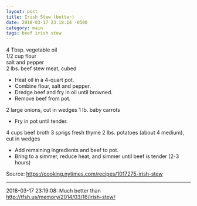 ```yaml
---
layout: post
title: Irish Stew (better)
date: 2018-03-17 23:18:14 -0500
category: main
tags: beef irish stew
---
```

4 Tbsp. vegetable oil  
1/2 cup flour  
salt and pepper  
2 lbs. beef stew meat, cubed  
<ul>
 	<li>Heat oil in a 4-quart pot.</li>
 	<li>Combine flour, salt and pepper.</li>
 	<li>Dredge beef and fry in oil until browned.</li>
 	<li>Remove beef from pot.</li>
</ul>
2 large onions, cut in wedges  
1 lb. baby carrots  
<ul>
 	<li>Fry in pot until tender.</li>
</ul>
4 cups beef broth  
3 sprigs fresh thyme  
2 lbs. potatoes (about 4 medium), cut in wedges  
<ul>
 	<li>Add remaining ingredients and beef to pot.</li>
 	<li>Bring to a simmer, reduce heat, and simmer until beef is tender (2-3 hours)</li>
</ul>
Source: <a href="https://cooking.nytimes.com/recipes/1017275-irish-stew">https://cooking.nytimes.com/recipes/1017275-irish-stew</a>

---

2018-03-17 23:19:08: Much better than http://tfsh.us/memory/2014/03/16/irish-stew/
